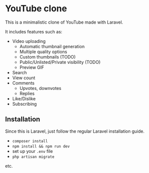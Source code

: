 # YouTube clone

This is a minimalistic clone of YouTube made with Laravel.

It includes features such as:

- Video uploading
    - Automatic thumbnail generation
    - Multiple quality options
    - Custom thumbnails (TODO)
    - Public/Unlisted/Private visibility (TODO)
    - Preview GIF
- Search
- View count
- Comments
    - Upvotes, downvotes
    - Replies
- Like/Dislike
- Subscribing

## Installation

Since this is Laravel, just follow the regular Laravel installation guide.

- `composer install`
- `npm install && npm run dev`
- set up your `.env` file
- `php artisan migrate`

etc.
